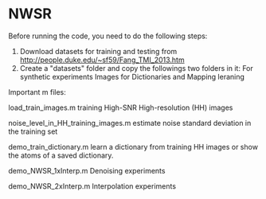 # NWSR
Before running the code, you need to do the following steps:

1) Download datasets for training and testing from 
    http://people.duke.edu/~sf59/Fang_TMI_2013.htm
2) Create a "datasets" folder and copy the followings two folders in it:
    For synthetic experiments
    Images for Dictionaries and Mapping leraning


Important m files:

load_train_images.m
    training High-SNR High-resolution (HH) images

noise_level_in_HH_training_images.m
    estimate noise standard deviation in the training set 

demo_train_dictionary.m
    learn a dictionary from training HH images
    or show the atoms of a saved dictionary.

demo_NWSR_1xInterp.m
    Denoising experiments

demo_NWSR_2xInterp.m
    Interpolation experiments
